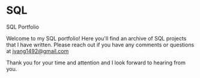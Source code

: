 # SQL
SQL Portfolio

Welcome to my SQL portfolio! Here you'll find an archive of SQL projects that I have written. Please reach out if you have any comments or questions at jyang1492@gmail.com

Thank you for your time and attention and I look forward to hearing from you. 
